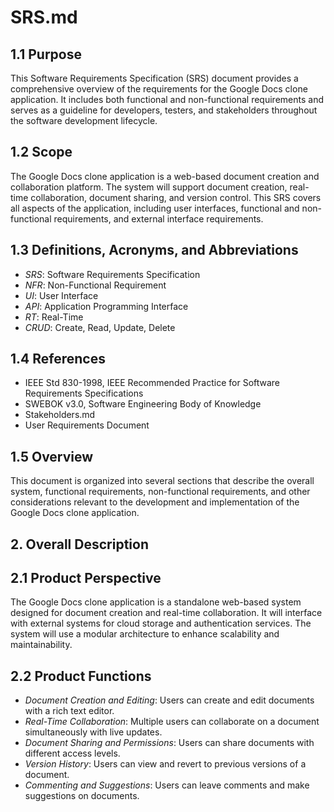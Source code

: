 # SRS.md
## 1.1 Purpose

This Software Requirements Specification (SRS) document provides a comprehensive overview of the requirements for the Google Docs clone application. It includes both functional and non-functional requirements and serves as a guideline for developers, testers, and stakeholders throughout the software development lifecycle.

## 1.2 Scope

The Google Docs clone application is a web-based document creation and collaboration platform. The system will support document creation, real-time collaboration, document sharing, and version control. This SRS covers all aspects of the application, including user interfaces, functional and non-functional requirements, and external interface requirements.

## 1.3 Definitions, Acronyms, and Abbreviations

- *SRS*: Software Requirements Specification
- *NFR*: Non-Functional Requirement
- *UI*: User Interface
- *API*: Application Programming Interface
- *RT*: Real-Time
- *CRUD*: Create, Read, Update, Delete

## 1.4 References

- IEEE Std 830-1998, IEEE Recommended Practice for Software Requirements Specifications
- SWEBOK v3.0, Software Engineering Body of Knowledge
- Stakeholders.md
- User Requirements Document

## 1.5 Overview

This document is organized into several sections that describe the overall system, functional requirements, non-functional requirements, and other considerations relevant to the development and implementation of the Google Docs clone application.

## 2. Overall Description

## 2.1 Product Perspective

The Google Docs clone application is a standalone web-based system designed for document creation and real-time collaboration. It will interface with external systems for cloud storage and authentication services. The system will use a modular architecture to enhance scalability and maintainability.

## 2.2 Product Functions

- *Document Creation and Editing*: Users can create and edit documents with a rich text editor.
- *Real-Time Collaboration*: Multiple users can collaborate on a document simultaneously with live updates.
- *Document Sharing and Permissions*: Users can share documents with different access levels.
- *Version History*: Users can view and revert to previous versions of a document.
- *Commenting and Suggestions*: Users can leave comments and make suggestions on documents.

